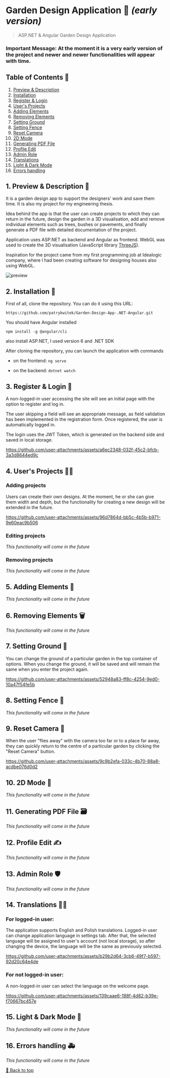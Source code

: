 # Garden Design Application 🌳 _(early version)_
> ASP.NET & Angular Garden Design Application

### **Important Message: At the moment it is a very early version of the project and newer and newer functionalities will appear with time.**

<a name="top"></a>
## Table of Contents 📖
1. [Preview & Description](#preview)
2. [Installation](#installation)
3. [Register & Login](#register)
4. [User's Projects](#projects)
5. [Adding Elements](#adding)
6. [Removing Elements](#remove)
7. [Setting Ground](#ground)
8. [Setting Fence](#fence)
9. [Reset Camera](#camera)
10. [2D Mode](#2d)
11. [Generating PDF File](#pdf)
12. [Profile Edit](#edit)
13. [Admin Role](#admin)
14. [Translations](#translations)
15. [Light & Dark Mode](#lightdarkmode)
16. [Errors handling](#errors)

<a name="preview"></a>
## 1. Preview & Description 👀

It is a garden design app to support the designers' work and save them time. It is also my project for my engineering thesis.

Idea behind the app is that the user can create projects to which they can return in the future, design the garden in a 3D visualisation, add and remove individual elements such as trees, bushes or pavements, and finally generate a PDF file with detailed documentation of the project.

Application uses ASP.NET as backend and Angular as frontend. WebGL was used to create the 3D visualisation (JavaScript library [ThreeJS](https://threejs.org/)).

Inspiration for the project came from my first programming job at Idealogic company, where I had been creating software for designing houses also using WebGL.

![preview](https://github.com/user-attachments/assets/ed238907-07cb-4206-9558-08c1298522b0)

<a name="installation"></a>
## 2. Installation 🛒

First of all, clone the repository. You can do it using this URL:

`https://github.com/patrykwitek/Garden-Design-App-.NET-Angular.git`

You should have Angular installed

`npm install -g @angular/cli`

also install ASP.NET, I used version 6 and .NET SDK

After cloning the repository, you can launch the application with commands

- on the frontend:
`ng serve`

- on the backend:
`dotnet watch`

<a name="register"></a>
## 3. Register & Login 🙋

A non-logged-in user accessing the site will see an initial page with the option to register and log in. 

The user skipping a field will see an appropriate message, as field validation has been implemented in the registration form. Once registered, the user is automatically logged in.

The login uses the JWT Token, which is generated on the backend side and saved in local storage.

https://github.com/user-attachments/assets/a6ec2348-032f-45c2-bfcb-3a3d8644ed9c

<a name="projects"></a>
## 4. User's Projects 🧑‍💻

### Adding projects

Users can create their own designs. At the moment, he or she can give them width and depth, but the functionality for creating a new design will be extended in the future.

https://github.com/user-attachments/assets/96d7864d-bb5c-4b5b-b971-9e60eac9b506

### Editing projects

*This functionality will come in the future*

### Removing projects

*This functionality will come in the future*

<a name="adding"></a>
## 5. Adding Elements 🌿

*This functionality will come in the future*

<a name="remove"></a>
## 6. Removing Elements 🗑️

*This functionality will come in the future*

<a name="ground"></a>
## 7. Setting Ground 🏡

You can change the ground of a particular garden in the top container of options. When you change the ground, it will be saved and will remain the same when you enter the project again.

https://github.com/user-attachments/assets/52948a83-ff8c-4254-9ed0-10a47f54fe5b

<a name="fence"></a>
## 8. Setting Fence 🧱

*This functionality will come in the future*

<a name="camera"></a>
## 9. Reset Camera 🎥

When the user "flies away" with the camera too far or to a place far away, they can quickly return to the centre of a particular garden by clicking the "Reset Camera" button.

https://github.com/user-attachments/assets/9c9b2efa-033c-4b70-88a8-acdbe076d0d2

<a name="2d"></a>
## 10. 2D Mode 🦅

*This functionality will come in the future*

<a name="pdf"></a>
## 11. Generating PDF File 🗃️

*This functionality will come in the future*

<a name="edit"></a>
## 12. Profile Edit ✍️

*This functionality will come in the future*

<a name="admin"></a>
## 13. Admin Role 🛡️

*This functionality will come in the future*

<a name="translations"></a>
## 14. Translations 💁‍♂️

### **For logged-in user:**

The application supports English and Polish translations. Logged-in user can change application language in settings tab. After that, the selected language will be assigned to user's account (not local storage), so after changing the device, the language will be the same as previously selected.

https://github.com/user-attachments/assets/b29b2d64-3cb6-49f7-b597-92d20c64e4de

### **For not logged-in user:**

A non-logged-in user can select the language on the welcome page.

https://github.com/user-attachments/assets/139caae6-188f-4d82-b39e-f70667bc457e

<a name="lightdarkmode"></a>
## 15. Light & Dark Mode 🌙

*This functionality will come in the future*

<a name="errors"></a>
## 16. Errors handling 🚑

*This functionality will come in the future*


[🔼 Back to top](#top)

